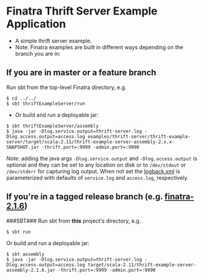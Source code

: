 # Finatra Thrift Server Example Application

* A simple thrift server example.
* Note: Finatra examples are built in different ways depending on the branch you are in:

If you are in master or a feature branch
----------------------------------------------------------
Run sbt from the top-level Finatra directory, e.g.
```
$ cd ../../
$ sbt thriftExampleServer/run
```

* Or build and run a deployable jar:
```
$ sbt thriftExampleServer/assembly
$ java -jar -Dlog.service.output=thrift-server.log -Dlog.access.output=access.log examples/thrift-server/thrift-example-server/target/scala-2.11/thrift-example-server-assembly-2.x.x-SNAPSHOT.jar -thrift.port=:9999 -admin.port=:9990
```
*Note*: adding the java args `-Dlog.service.output` and `-Dlog.access.output` is optional and they can be set to any location on disk or to `/dev/stdout` or `/dev/stderr` for capturing log output. When not set the [logback.xml](./thrift-example-server/src/main/resources/logback.xml) is parameterized with defaults of `service.log` and `access.log`, respectively.

If you're in a tagged release branch (e.g. [finatra-2.1.6](https://github.com/twitter/finatra/tree/finatra-2.1.6))
----------------------------------------------------------
###SBT###
Run sbt from **this** project's directory, e.g.
```
$ sbt run
```
Or build and run a deployable jar:
```
$ sbt assembly
$ java -jar -Dlog.service.output=thrift-server.log -Dlog.access.output=access.log target/scala-2.11/thrift-example-server-assembly-2.1.6.jar -thrift.port=:9999 -admin.port=:9990
```
